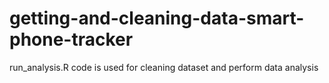 # getting-and-cleaning-data-smart-phone-tracker
run_analysis.R code is used for cleaning dataset and perform data analysis
